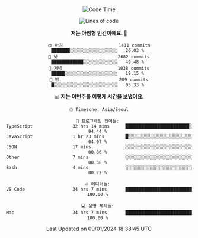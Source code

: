 <div align="center">

<br />

 <!--START_SECTION:waka-->
![Code Time](http://img.shields.io/badge/Code%20Time-1%2C901%20hrs%2021%20mins-blue)

![Lines of code](https://img.shields.io/badge/%EC%A0%80%EB%8A%94%20%EC%97%AC%ED%83%9C%EA%B9%8C%EC%A7%80%20-3.5%20million%20%EC%A4%84%EC%9D%98%20%EC%BD%94%EB%93%9C%EB%A5%BC%20%EC%9E%91%EC%84%B1%ED%96%88%EC%96%B4%EC%9A%94.-blue)

**저는 아침형 인간이에요. 🐤** 

```text
🌞 아침                     1411 commits        ███████░░░░░░░░░░░░░░░░░░   26.03 % 
🌆 낮　                     2682 commits        ████████████░░░░░░░░░░░░░   49.48 % 
🌃 저녁                     1038 commits        █████░░░░░░░░░░░░░░░░░░░░   19.15 % 
🌙 밤　                     289 commits         █░░░░░░░░░░░░░░░░░░░░░░░░   05.33 % 
```


📊 **저는 이번주를 이렇게 시간을 보냈어요.** 

```text
🕑︎ Timezone: Asia/Seoul

💬 프로그래밍 언어들: 
TypeScript               32 hrs 14 mins      ████████████████████████░   94.44 % 
JavaScript               1 hr 23 mins        █░░░░░░░░░░░░░░░░░░░░░░░░   04.07 % 
JSON                     17 mins             ░░░░░░░░░░░░░░░░░░░░░░░░░   00.86 % 
Other                    7 mins              ░░░░░░░░░░░░░░░░░░░░░░░░░   00.38 % 
Bash                     4 mins              ░░░░░░░░░░░░░░░░░░░░░░░░░   00.22 % 

🔥 에디터들: 
VS Code                  34 hrs 7 mins       █████████████████████████   100.00 % 

💻 운영 체제들: 
Mac                      34 hrs 7 mins       █████████████████████████   100.00 % 
```


 Last Updated on 09/01/2024 18:38:45 UTC
<!--END_SECTION:waka-->

</div>
